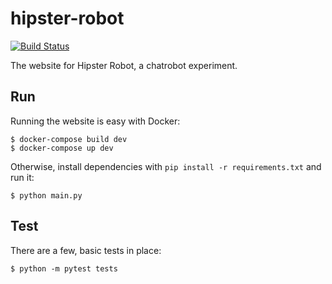 # hipster-robot

[![Build Status](https://travis-ci.com/dlebech/hipster-robot.svg?branch=master)](https://travis-ci.com/dlebech/hipster-robot)

The website for Hipster Robot, a chatrobot experiment.

## Run

Running the website is easy with Docker:

    $ docker-compose build dev
    $ docker-compose up dev

Otherwise, install dependencies with `pip install -r requirements.txt` and run it:

    $ python main.py

## Test

There are a few, basic tests in place:

    $ python -m pytest tests
